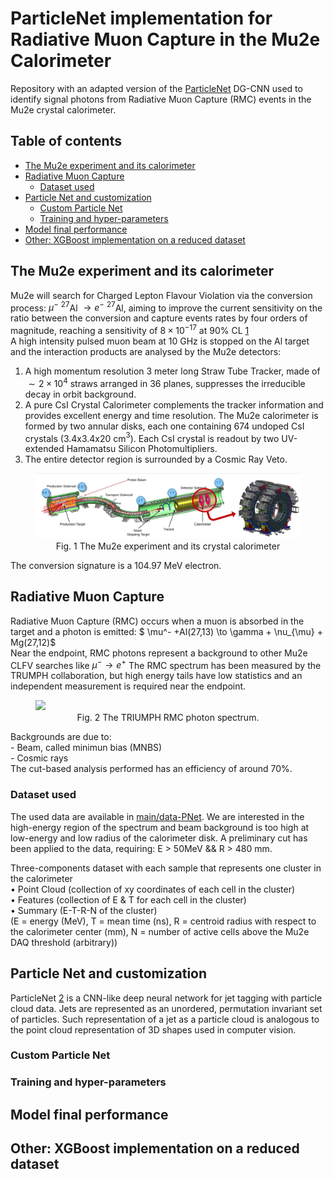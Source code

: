 # ParticleNet implementation for Radiative Muon Capture in the Mu2e Calorimeter

Repository with an adapted version of the [ParticleNet](https://github.com/hqucms/ParticleNet) DG-CNN used to identify signal photons from Radiative Muon Capture (RMC) events in the Mu2e crystal calorimeter.

## Table of contents

- [The Mu2e experiment and its calorimeter](#mu2e-calo) 
- [Radiative Muon Capture](#rmc)
    - [Dataset used](#data)
- [Particle Net and customization](#pnet-custom)
    - [Custom Particle Net](#pnet)
    - [Training and hyper-parameters](#hyper-par)
- [Model final performance](#performance)
- [Other: XGBoost implementation on a reduced dataset](#XGBoost)

<a name="mu2e-calo"></a>
## The Mu2e experiment and its calorimeter 

Mu2e will search for Charged Lepton Flavour Violation via the conversion process: $\mu^-$ $^{27}$Al $\to e^-$ $^{27}$Al, aiming to improve the current sensitivity on the ratio between the conversion and capture events rates by four orders of magnitude, reaching a sensitivity of $8\times 10^{-17}$ at 90\% CL [1](https://arxiv.org/abs/1901.11099) <br>
A high intensity pulsed muon beam at 10 GHz is stopped on the Al target and the interaction products are analysed by the Mu2e detectors:
1. A high momentum resolution 3 meter long Straw Tube Tracker, made of $\sim2\times10^4$ straws arranged in 36 planes, suppresses the irreducible decay in orbit background. 
2. A pure CsI Crystal Calorimeter complements the tracker information and provides excellent energy and time resolution. The Mu2e calorimeter is formed by two annular disks, each one containing 674 undoped CsI crystals (3.4x3.4x20 cm$^3$). Each CsI crystal is readout by two UV-extended Hamamatsu Silicon Photomultipliers.
3. The entire detector region is surrounded by a Cosmic Ray Veto. 
<figure>
    <img src="./images/mu2e.png">
    <figcaption align="center">Fig. 1 The Mu2e experiment and its crystal calorimeter </figcaption>
</figure>
The conversion signature is a 104.97 MeV electron.



<a name="rmc"></a>
## Radiative Muon Capture
Radiative Muon Capture (RMC) occurs when a muon is absorbed in the target and a photon is emitted: $ \mu^- +Al(27,13) \to \gamma + \nu_{\mu} + Mg(27,12)$ <br>
Near the endpoint, RMC photons represent a background to other Mu2e CLFV searches like $\mu^- \to e^+$
The RMC spectrum has been measured by the TRUMPH collaboration, but high energy tails have low statistics and an independent measurement is required near the endpoint.
<figure>
    <img src="./images/rmc-triumph.png">
    <figcaption align="center">Fig. 2 The TRIUMPH RMC photon spectrum.  </figcaption>
</figure>
Backgrounds are due to: <br>
- Beam, called minimun bias (MNBS) <br>
- Cosmic rays <br>
The cut-based analysis performed has an efficiency of around 70%.

<a name="data"></a>
### Dataset used
The used data are available in [main/data-PNet](https://github.com/elisasanzani/Software_and_Computing_Project/tree/main/data-PNet). 
We are interested in the high-energy region of the spectrum and beam background is too high at low-energy and low radius of the calorimeter disk. A preliminary cut has been applied to the data, requiring: E > 50MeV && R > 480 mm.<br>

Three-components dataset with each sample that represents one cluster in the calorimeter <br>
• Point Cloud (collection of xy coordinates of each cell in the cluster)<br>
• Features (collection of E & T for each cell in the cluster)<br>
• Summary (E-T-R-N of the cluster)<br>
(E = energy (MeV), T = mean time (ns), R = centroid radius with respect to the calorimeter center (mm), N = number of active cells above the Mu2e DAQ threshold (arbitrary))

<a name="pnet-custom"></a>
## Particle Net and customization
ParticleNet [2](https://arxiv.org/pdf/1902.08570.pdf) is a CNN-like deep neural network for jet tagging with particle cloud data.
Jets are represented as an unordered, permutation invariant set of particles. Such representation of a jet as a particle cloud is analogous to the point cloud representation of 3D shapes used in computer vision.
<a name="pnet"></a>
### Custom Particle Net



<a name="hyper-par"></a>
### Training and hyper-parameters

<a name="performance"></a>
## Model final performance

<a name="XGBoost"></a>
## Other: XGBoost implementation on a reduced dataset
